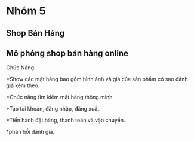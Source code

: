 Nhóm 5
=======
## Shop Bán Hàng

Mô phỏng shop bán hàng online
---
Chức Năng:

*Show các mặt hàng bao gồm hình ảnh và giá của sản phẩm có sao đánh giá kèm theo.

*Chức năng tìm kiếm mặt hàng thông minh.

*Tạo tài khoản, đăng nhập, đăng xuất.

*Tiến hành đặt hàng, thanh toán và vận chuyển.

*phản hồi đánh giá.